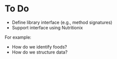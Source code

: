 # To Do

* Define library interface (e.g., method signatures)
* Support interface using Nutritionix

For example:

* How do we identify foods?
* How do we structure data?

